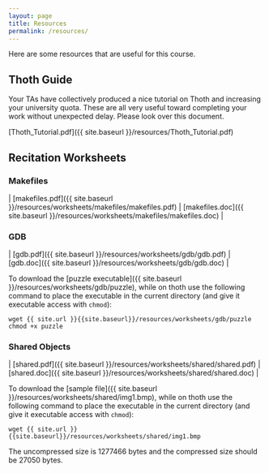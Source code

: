 ```yaml
---
layout: page
title: Resources
permalink: /resources/
---
```


Here are some resources that are useful for this course.

## Thoth Guide

Your TAs have collectively produced a nice tutorial on Thoth and increasing your university quota. These are all very useful toward completing your work without unexpected delay.
Please look over this document.

[Thoth_Tutorial.pdf]({{ site.baseurl }}/resources/Thoth_Tutorial.pdf)

## Recitation Worksheets

### Makefiles

| [makefiles.pdf]({{ site.baseurl }}/resources/worksheets/makefiles/makefiles.pdf) | [makefiles.doc]({{ site.baseurl }}/resources/worksheets/makefiles/makefiles.doc) |

### GDB

| [gdb.pdf]({{ site.baseurl }}/resources/worksheets/gdb/gdb.pdf) | [gdb.doc]({{ site.baseurl }}/resources/worksheets/gdb/gdb.doc) |

To download the [puzzle executable]({{ site.baseurl }}/resources/worksheets/gdb/puzzle), while on thoth use the following command to place the executable in the current directory (and give it executable access with `chmod`):

```
wget {{ site.url }}{{site.baseurl}}/resources/worksheets/gdb/puzzle
chmod +x puzzle
```

### Shared Objects

| [shared.pdf]({{ site.baseurl }}/resources/worksheets/shared/shared.pdf) | [shared.doc]({{ site.baseurl }}/resources/worksheets/shared/shared.doc) |

To download the [sample file]({{ site.baseurl }}/resources/worksheets/shared/img1.bmp), while on thoth use the following command to place the executable in the current directory (and give it executable access with `chmod`):

```
wget {{ site.url }}{{site.baseurl}}/resources/worksheets/shared/img1.bmp
```

The uncompressed size is 1277466 bytes and the compressed size should be 27050 bytes.
